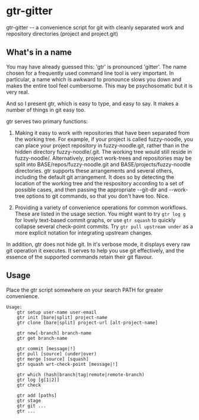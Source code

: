 gtr-gitter
==========

gtr-gitter -- a convenience script for git with cleanly separated work and repository directories (project and project.git)


What's in a name
----------------

You may have already guessed this: 'gtr' is pronounced 'gitter'.  The name chosen for a frequently used command line tool is very important.  In particular, a name which is awkward to pronounce slows you down and makes the entire tool feel cumbersome.  This may be psychosomatic but it is very real.

And so I present gtr, which is easy to type, and easy to say.  It makes a number of things in git easy too.

gtr serves two primary functions:

  1. Making it easy to work with repositories that have been separated from the working tree.  For example, if your project is called fuzzy-noodle, you can place your project repository in fuzzy-noodle.git, rather than in the hidden directory fuzzy-noodle/.git.  The working tree would still reside in fuzzy-noodle/.  Alternatively, project work-trees and repositories may be split into BASE/repos/fuzzy-noodle.git and BASE/projects/fuzzy-noodle directories.  gtr supports these arrangements and several others, including the default git arrangement.  It does so by detecting the location of the working tree and the respository according to a set of possible cases, and then passing the appropriate --git-dir and --work-tree options to git commands, so that you don't have too.  Nice.

  2. Providing a variety of convenience operations for common workflows.  These are listed in the usage section.  You might want to try `gtr log g` for lovely text-based commit graphs, or use `gtr squash` to quickly collapse several check-point commits.  Try `gtr pull upstream under` as a more explicit notation for integrating upstream changes.

In addition, gtr does not hide git.  In it's verbose mode, it displays every raw git operation it executes.  It serves to help you use git effectively, and the essence of the supported commands retain their git flavour.


Usage
-----

Place the gtr script somewhere on your search PATH for greater convenience.

    Usage:
        gtr setup user-name user-email
        gtr init [bare|split] project-name
        gtr clone [bare|split] project-url [alt-project-name]
        
        gtr new[-branch] branch-name
        gtr get branch-name
        
        gtr commit [message|!]
        gtr pull [source] (under|over)
        gtr merge [source] [squash]
        gtr squash wrt-check-point [message|!]
        
        gtr which (hash|branch|tag|remote|remote-branch)
        gtr log [g[1|2]]
        gtr check
        
        gtr add [paths]
        gtr stage
        gtr git ...
        gtr ...


